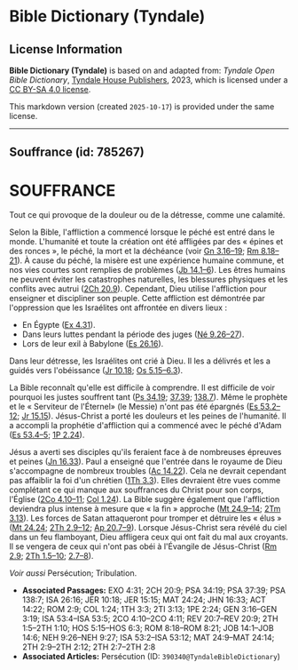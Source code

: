 # Bible Dictionary (Tyndale)

## License Information

**Bible Dictionary (Tyndale)** is based on and adapted from: _Tyndale Open Bible Dictionary_, [Tyndale House Publishers](https://tyndaleopenresources.com/), 2023, which is licensed under a [CC BY-SA 4.0 license](https://creativecommons.org/licenses/by-sa/4.0/legalcode.en).

This markdown version (created `2025-10-17`) is provided under the same license.



--------------------------------

## Souffrance (id: 785267)

SOUFFRANCE
==========

Tout ce qui provoque de la douleur ou de la détresse, comme une calamité.

Selon la Bible, l'affliction a commencé lorsque le péché est entré dans le monde. L'humanité et toute la création ont été affligées par des « épines et des ronces », le péché, la mort et la déchéance (voir [Gn 3\.16–19](https://ref.ly/Gen3:16-Gen3:19); [Rm 8\.18–21](https://ref.ly/Rom8:18-Rom8:21)). À cause du péché, la misère est une expérience humaine commune, et nos vies courtes sont remplies de problèmes ([Jb 14\.1–6](https://ref.ly/Job14:1-Job14:6)). Les êtres humains ne peuvent éviter les catastrophes naturelles, les blessures physiques et les conflits avec autrui ([2Ch 20\.9](https://ref.ly/2Chr20:9)). Cependant, Dieu utilise l'affliction pour enseigner et discipliner son peuple. Cette affliction est démontrée par l'oppression que les Israélites ont affrontée en divers lieux :

* En Égypte ([Ex 4\.31](https://ref.ly/Exod4:31)).
* Dans leurs luttes pendant la période des juges ([Né 9\.26–27](https://ref.ly/Neh9:26-Neh9:27)).
* Lors de leur exil à Babylone ([Es 26\.16](https://ref.ly/Isa26:16)).

Dans leur détresse, les Israélites ont crié à Dieu. Il les a délivrés et les a guidés vers l'obéissance ([Jr 10\.18](https://ref.ly/Jer10:18); [Os 5\.15–6\.3](https://ref.ly/Hos5:15-Hos6:3)).

La Bible reconnaît qu'elle est difficile à comprendre. Il est difficile de voir pourquoi les justes souffrent tant ([Ps 34\.19](https://ref.ly/Ps34:19); [37\.39](https://ref.ly/Ps37:39); [138\.7](https://ref.ly/Ps138:7)). Même le prophète et le « Serviteur de l'Éternel» (le Messie) n'ont pas été épargnés ([Es 53\.2–12](https://ref.ly/Isa53:2-Isa53:12); [Jr 15\.15](https://ref.ly/Jer15:15)). Jésus\-Christ a porté les douleurs et les peines de l'humanité. Il a accompli la prophétie d'affliction qui a commencé avec le péché d'Adam ([Es 53\.4–5](https://ref.ly/Isa53:4-Isa53:5); [1P 2\.24](https://ref.ly/1Pet2:24)).

Jésus a averti ses disciples qu'ils feraient face à de nombreuses épreuves et peines ([Jn 16\.33](https://ref.ly/John16:33)). Paul a enseigné que l'entrée dans le royaume de Dieu s'accompagne de nombreux troubles ([Ac 14\.22](https://ref.ly/Acts14:22)). Cela ne devrait cependant pas affaiblir la foi d'un chrétien ([1Th 3\.3](https://ref.ly/1Thess3:3)). Elles devraient être vues comme complétant ce qui manque aux souffrances du Christ pour son corps, l'Église ([2Co 4\.10–11](https://ref.ly/2Cor4:10-2Cor4:11); [Col 1\.24](https://ref.ly/Col1:24)). La Bible suggère également que l'affliction deviendra plus intense à mesure que « la fin » approche ([Mt 24\.9–14](https://ref.ly/Matt24:9-Matt24:14); [2Tm 3\.13](https://ref.ly/2Tim3:13)). Les forces de Satan attaqueront pour tromper et détruire les « élus » ([Mt 24\.24](https://ref.ly/Matt24:24); [2Th 2\.9–12](https://ref.ly/2Thess2:9-2Thess2:12); [Ap 20\.7–9](https://ref.ly/Rev20:7-Rev20:9)). Lorsque Jésus\-Christ sera révélé du ciel dans un feu flamboyant, Dieu affligera ceux qui ont fait du mal aux croyants. Il se vengera de ceux qui n'ont pas obéi à l'Évangile de Jésus\-Christ ([Rm 2\.9](https://ref.ly/Rom2:9); [2Th 1\.5–10](https://ref.ly/2Thess1:5-2Thess1:10); [2\.7–8](https://ref.ly/2Thess2:7-2Thess2:8)).

*Voir aussi* Persécution; Tribulation.

* **Associated Passages:** EXO 4:31; 2CH 20:9; PSA 34:19; PSA 37:39; PSA 138:7; ISA 26:16; JER 10:18; JER 15:15; MAT 24:24; JHN 16:33; ACT 14:22; ROM 2:9; COL 1:24; 1TH 3:3; 2TI 3:13; 1PE 2:24; GEN 3:16–GEN 3:19; ISA 53:4–ISA 53:5; 2CO 4:10–2CO 4:11; REV 20:7–REV 20:9; 2TH 1:5–2TH 1:10; HOS 5:15–HOS 6:3; ROM 8:18–ROM 8:21; JOB 14:1–JOB 14:6; NEH 9:26–NEH 9:27; ISA 53:2–ISA 53:12; MAT 24:9–MAT 24:14; 2TH 2:9–2TH 2:12; 2TH 2:7–2TH 2:8
* **Associated Articles:** Persécution (ID: `390340@TyndaleBibleDictionary`)

